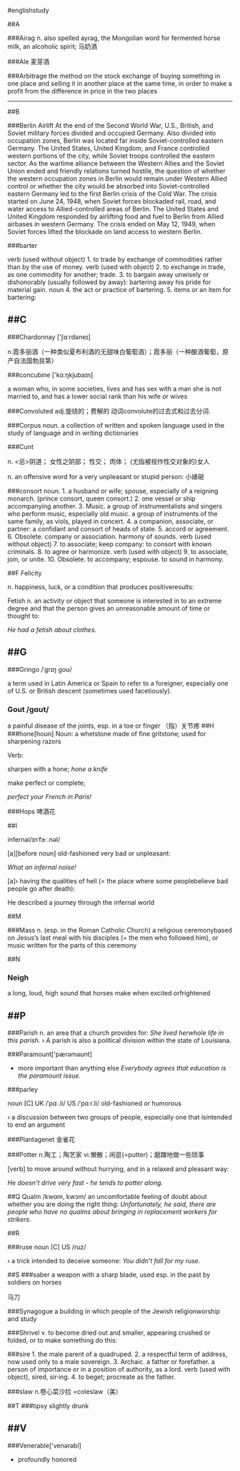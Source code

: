#englishstudy

##A

###Airag
n. also spelled ayrag, the Mongolian word for fermented horse milk, an alcoholic spirit;
马奶酒

###Ale
麦芽酒

###Arbitrage
the method on the stock exchange of buying something 
in one place and selling it in another place at the 
same time, in order to make a profit from the 
difference in price in the two places

------------
##B

###Berlin Airlift
At the end of the Second World War, U.S., British, and Soviet military forces divided and occupied Germany. Also divided into occupation zones, Berlin was located far inside Soviet-controlled eastern Germany. The United States, United Kingdom, and France controlled western portions of the city, while Soviet troops controlled the eastern sector. As the wartime alliance between the Western Allies and the Soviet Union ended and friendly relations turned hostile, the question of whether the western occupation zones in Berlin would remain under Western Allied control or whether the city would be absorbed into Soviet-controlled eastern Germany led to the first Berlin crisis of the Cold War. The crisis started on June 24, 1948, when Soviet forces blockaded rail, road, and water access to Allied-controlled areas of Berlin. The United States and United Kingdom responded by airlifting food and fuel to Berlin from Allied airbases in western Germany. The crisis ended on May 12, 1949, when Soviet forces lifted the blockade on land access to western Berlin.




###barter

verb (used without object)
1.
to trade by exchange of commodities rather than by the use of money.
verb (used with object)
2.
to exchange in trade, as one commodity for another; trade.
3.
to bargain away unwisely or dishonorably (usually followed by away):
bartering away his pride for material gain.
noun
4.
the act or practice of bartering.
5.
items or an item for bartering:



##C
------------
###Chardonnay ['ʃɑːrdəneɪ]

n.霞多丽酒（一种类似夏布利酒的无甜味白葡萄酒）；霞多丽（一种酿酒葡萄，原产自法国勃艮第）



###concubine ['kɑːŋkjubaɪn]

a woman who, in some ​societies, ​lives and has ​sex with a man she is not ​married to, and has a ​lower ​social ​rank than his wife or wives

###Convoluted
adj.旋绕的；费解的
动词convolute的过去式和过去分词.

###Corpus
noun. a collection of written and spoken language used in the study of language and in writing dictionaries

###Cunt 

n. <忌>阴道； 女性之阴部； 性交； 肉体； (尤指被视作性交对象的)女人

n. an ​offensive word for a very ​unpleasant or ​stupid ​person:
小婊砸


###consort
noun.
1.
a husband or wife; spouse, especially of a reigning monarch.
(prince consort, queen consort.)
2.
one vessel or ship accompanying another.
3.
Music.
a group of instrumentalists and singers who perform music, especially old music.
a group of instruments of the same family, as viols, played in concert.
4.
a companion, associate, or partner:
a confidant and consort of heads of state.
5.
accord or agreement.
6.
Obsolete.
company or association.
harmony of sounds.
verb (used without object)
7.
to associate; keep company:
to consort with known criminals.
8.
to agree or harmonize.
verb (used with object)
9.
to associate, join, or unite.
10.
Obsolete.
to accompany; espouse.
to sound in harmony.


##F
Felicity

n. happiness, ​luck, or a ​condition that ​produces ​positive ​results:

Fetish
n. an activity or object that someone is interested in to an extreme degree and that the person gives an unreasonable amount of time or thought to:

_He had a fetish about clothes._

##G
------------

###Gringo /ˈgrɪŋ goʊ/ 

a term used in Latin America or Spain to refer to a foreigner, especially one of U.S. or British descent (sometimes used facetiously).

### Gout /ɡɑʊt/
a ​painful ​disease of the ​joints, esp. in a ​toe or ​finger 
（指）关节疼
##H
###hone[hoʊn]
Noun:
a whetstone made of fine gritstone; used for sharpening razors


Verb:

sharpen with a hone;
_hone a knife_

make perfect or complete;

_perfect your French in Paris!_

###Hops
啤酒花


##I

infernal/ɪnˈfɝː.nəl/

[a][before noun] old-fashioned very ​bad or ​unpleasant:

_What an infernal ​noise!_

[a]› having the ​qualities of ​hell (= the ​place where some ​people ​believe ​bad ​people go after ​death):

He ​described a ​journey through the infernal ​world

##M

###Mass
n.  (esp. in the ​Roman ​Catholic ​Church) a ​religious ​ceremony ​based on Jesus’s last ​meal with his ​disciples (= the men who ​followed him), or ​music written for the ​parts of this ​ceremony


##N
### Neigh
 a ​long, ​loud, high ​sound that ​horses make when ​excited or ​frightened





##P
------------

###Parish
n. 
an ​area that a ​church ​provides for:
_She ​lived her ​whole ​life in this parish._
› A parish is also a ​political ​division within the ​state of Louisiana.


###Paramount['pærəmaʊnt]
- more important than anything else
  _Everybody agrees that education is the paramount issue._





###parley

noun [C] UK    /ˈpɑː.li/  US    /ˈpɑːr.li/ old-fashioned or humorous

› a ​discussion between two ​groups of ​people, ​especially one that is ​intended to end an ​argument

###Plantagenet
金雀花


###Potter
n.陶工；陶艺家
vi.懒散；闲逛(=putter)；磨蹭地做一些琐事


[verb] to ​move around without ​hurrying, and in a ​relaxed and ​pleasant way:


_He doesn't ​drive very ​fast - he ​tends to potter along._


##Q
Qualm /kwɑm, kwɔm/
an ​uncomfortable ​feeling of ​doubt about whether you are doing the ​right thing:
_Unfortunately, he said, there are ​people who have no qualms about ​bringing in ​replacement ​workers for ​strikers._


##R

###ruse
noun [C]  US    /ruz/

› a ​trick ​intended to ​deceive someone:
_You didn’t ​fall for my ruse._


##S
###saber
a ​weapon with a ​sharp ​blade, used esp. in the past by ​soldiers on ​horses

马刀

###Synagogue
a ​building in which ​people of the ​Jewish ​religion ​worship and ​study


###Shrivel
v. to become dried out and smaller, appearing crushed or folded, or to make something do this:

###sire
1.
the male parent of a quadruped.
2.
a respectful term of address, now used only to a male sovereign.
3.
Archaic.
a father or forefather.
a person of importance or in a position of authority, as a lord.
verb (used with object), sired, sir·ing.
4.
to beget; procreate as the father.

###slaw
n.卷心菜沙拉
=coleslaw（美）

##T
###tipsy
slightly drunk

##V
------------
###Venerable['venərəbl]	
- profoundly honored
